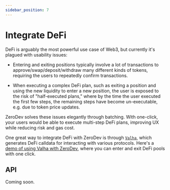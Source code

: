 ```yaml
---
sidebar_position: 7
---
```


# Integrate DeFi

DeFi is arguably the most powerful use case of Web3, but currently it's plagued with usability issues:

- Entering and exiting positions typically involve a lot of transactions to approve/swap/deposit/withdraw many different kinds of tokens, requiring the users to repeatedly confirm transactions.

- When executing a complex DeFi plan, such as exiting a position and using the new liquidity to enter a new position, the user is exposed to the risk of "half-executed plans," where by the time the user executed the first few steps, the remaining steps have become un-executable, e.g. due to token price updates.

ZeroDev solves these issues elegantly through batching.  With one-click, your users would be able to execute multi-step DeFi plans, improving UX while reducing risk and gas cost.

One great way to integrate DeFi with ZeroDev is through [`Valha`](https://www.valha.xyz/), which generates DeFi calldata for interacting with various protocols.  Here's a [demo of using Valha with ZeroDev](https://zerodev.valha.xyz/), where you can enter and exit DeFi pools with one click.

## API

Coming soon.